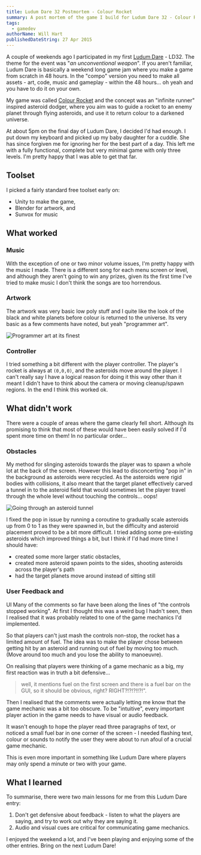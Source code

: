```yaml
---
title: Ludum Dare 32 Postmortem - Colour Rocket
summary: A post mortem of the game I build for Ludum Dare 32 - Colour Rocket
tags:
  - gamedev
authorName: Will Hart
publishedDateString: 27 Apr 2015
---
```


A couple of weekends ago I participated in my first [Ludum
Dare](http://www.ludumdare.com/) - LD32. The theme for the event was "*an
unconventional weapon*". If you aren't familiar, Ludum Dare is basically a
weekend long game jam where you make a game from scratch in 48 hours. In the
"compo" version you need to make all assets - art, code, music and gameplay -
within the 48 hours... oh yeah and you have to do it on your own.

My game was called [Colour
Rocket](http://ludumdare.com/compo/ludum-dare-32/?action=preview&uid=50407) and
the concept was an "infinite runner" inspired asteroid dodger, where you aim was
to guide a rocket to an enemy planet through flying asteroids, and use it to
return colour to a darkened universe.

At about 5pm on the final day of Ludum Dare, I decided I'd had enough. I put
down my keyboard and picked up my baby daughter for a cuddle. She has since
forgiven me for ignoring her for the best part of a day. This left me with a
fully functional, complete but very minimal game with only three levels. I'm
pretty happy that I was able to get that far.

## Toolset

I picked a fairly standard free toolset early on:

- Unity to make the game,
- Blender for artwork, and
- Sunvox for music

## What worked

### Music

With the exception of one or two minor volume issues, I'm pretty happy with the
music I made. There is a different song for each menu screen or level, and
although they aren't going to win any prizes, given its the first time I've
tried to make music I don't think the songs are too horrendous.

### Artwork

The artwork was very basic low poly stuff and I quite like the look of the black and white planets before colour is returned to the universe. Its very basic as a few comments have noted, but yeah "programmer art".

![Programmer art at its finest](/images/ld32-colour-rocket.png)

### Controller

I tried something a bit different with the player controller. The player's
rocket is always at `(0,0,0)`, and the asteroids move around the player. I can't
really say I have a logical reason for doing it this way other than it meant I
didn't have to think about the camera or moving cleanup/spawn regions. In the
end I think this worked ok.

## What didn't work

There were a couple of areas where the game clearly fell short. Although its
promising to think that most of these would have been easily solved if I'd spent
more time on them! In no particular order...

### Obstacles

My method for slinging asteroids towards the player was to spawn a whole lot at the back of the screen. However this lead to disconcerting "pop in" in the background as asteroids were recycled. As the asteroids were rigid bodies with collisions, it also meant that the target planet effectively carved a tunnel in to the asteroid field that would sometimes let the player travel through the whole level without touching the controls... oops!

![Going through an asteroid tunnel](/images/ld32-colour-rocket-2.png)

I fixed the pop in issue by running a coroutine to gradually scale asteroids up
from 0 to 1 as they were spawned in, but the difficulty and asteroid placement
proved to be a bit more difficult. I tried adding some pre-existing asteroids
which improved things a bit, but I think if I'd had more time I should have:

- created some more larger static obstacles,
- created more asteroid spawn points to the sides, shooting asteroids across the
  player's path
- had the target planets move around instead of sitting still 

### User Feedback and

UI Many of the comments so far have been along the lines of "the controls
stopped working". At first I thought this was a weird bug I hadn't seen, then I
realised that it was probably related to one of the game mechanics I'd
implemented.

So that players can't just mash the controls non-stop, the rocket has a limited
amount of fuel. The idea was to make the player chose between getting hit by an
asteroid and running out of fuel by moving too much. (Move around too much and
you lose the ability to manoeuvre).

On realising that players were thinking of a game mechanic as a big, my first
reaction was in truth a bit defensive...

> well, it mentions fuel on the first screen and there is a fuel bar on the GUI,
> so it should be obvious, right? RIGHT?!?!?!!?!".

Then I realised that the comments were actually letting me know that the game
mechanic was a bit too obscure. To be "intuitive", every important player action
in the game needs to have visual or audio feedback.

It wasn't enough to hope the player read three paragraphs of text, or noticed a
small fuel bar in one corner of the screen - I needed flashing text, colour or
sounds to notify the user they were about to run afoul of a crucial game
mechanic.

This is even more important in something like Ludum Dare where players may only
spend a minute or two with your game.

## What I learned

To summarise, there were two main lessons for me from this Ludum Dare entry:

1. Don't get defensive about feedback - listen to what the players are saying,
   and try to work out why they are saying it. 
2. Audio and visual cues are critical for communicating game mechanics. 

I enjoyed the weekend a lot, and I've been playing and enjoying some of the
other entries. Bring on the next Ludum Dare!